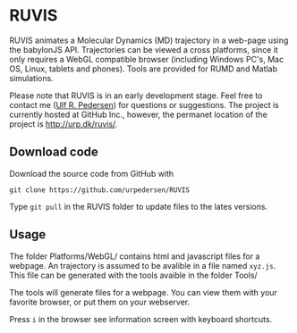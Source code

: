 # RUVIS
RUVIS animates a Molecular Dynamics (MD) trajectory in a web-page using the babylonJS API. Trajectories can be viewed a cross platforms, since it only requires a WebGL compatible browser (including Windows PC's, Mac OS, Linux, tablets and phones). Tools are provided for RUMD and Matlab simulations.

Please note that RUVIS is in an early development stage. Feel free to contact me ([Ulf R. Pedersen](http://urp.dk)) for questions or suggestions. The project is currently hosted at GitHub Inc., however, the permanet location of the project is http://urp.dk/ruvis/.

## Download code
Download the source code from GitHub with

`git clone https://github.com/urpedersen/RUVIS`

Type `git pull` in the RUVIS folder to update files to the lates versions.

## Usage
The folder Platforms/WebGL/ contains html and javascript files for a webpage.
An trajectory is assumed to be avalible in a file named `xyz.js`.
This file can be generated with the tools avaible in the folder Tools/

The tools will generate files for a webpage. You can view them with your favorite browser, or put them on your webserver.

Press `i` in the browser see information screen with keyboard shortcuts.
